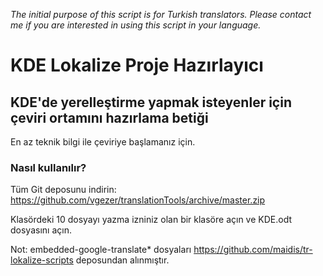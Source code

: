 _The initial purpose of this script is for Turkish translators.
Please contact me if you are interested in using this script in your language._

# KDE Lokalize Proje Hazırlayıcı

## KDE'de yerelleştirme yapmak isteyenler için çeviri ortamını hazırlama betiği

En az teknik bilgi ile çeviriye başlamanız için.

### Nasıl kullanılır?

Tüm Git deposunu indirin: https://github.com/vgezer/translationTools/archive/master.zip

Klasördeki 10 dosyayı yazma izniniz olan bir klasöre açın ve KDE.odt dosyasını açın.

Not: embedded-google-translate* dosyaları https://github.com/maidis/tr-lokalize-scripts deposundan alınmıştır.

